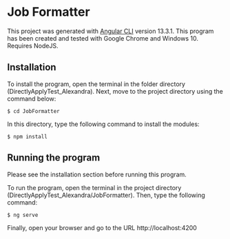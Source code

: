# Job Formatter
This project was generated with [Angular CLI](https://github.com/angular/angular-cli) version 13.3.1.
This program has been created and tested with Google Chrome and Windows 10.
Requires NodeJS.

## Installation

To install the program, open the terminal in the folder directory (DirectlyApplyTest_Alexandra).
Next, move to the project directory using the command below:
```
$ cd JobFormatter
```

In this directory, type the following command to install the modules:
```
$ npm install
```

## Running the program 
Please see the installation section before running this program.

To run the program, open the terminal in the project directory (DirectlyApplyTest_Alexandra/JobFormatter).
Then, type the following command:
```
$ ng serve
```

Finally, open your browser and go to the URL http://localhost:4200
